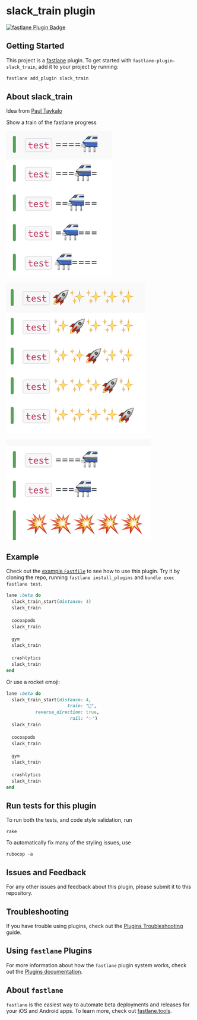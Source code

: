 # slack_train plugin

[![fastlane Plugin Badge](https://rawcdn.githack.com/fastlane/fastlane/master/fastlane/assets/plugin-badge.svg)](https://rubygems.org/gems/fastlane-plugin-slack_train)

## Getting Started

This project is a [fastlane](https://github.com/fastlane/fastlane) plugin. To get started with `fastlane-plugin-slack_train`, add it to your project by running:

```bash
fastlane add_plugin slack_train
```

## About slack_train

Idea from [Paul Taykalo‏](https://twitter.com/TT_Kilew/status/766651907117023233)

Show a train of the fastlane progress

![assets/train.png](assets/train.png)

![assets/rocket.png](assets/rocket.png)

![assets/crash.png](assets/crash.png)

## Example

Check out the [example `Fastfile`](fastlane/Fastfile) to see how to use this plugin. Try it by cloning the repo, running `fastlane install_plugins` and `bundle exec fastlane test`.

```ruby
lane :beta do
  slack_train_start(distance: 4)
  slack_train

  cocoapods
  slack_train

  gym
  slack_train

  crashlytics
  slack_train
end
```

Or use a rocket emoji:

```ruby
lane :beta do
  slack_train_start(distance: 4,
                       train: "🚀", 
           reverse_direction: true, 
                        rail: "✨")
  slack_train

  cocoapods
  slack_train

  gym
  slack_train

  crashlytics
  slack_train
end
```

## Run tests for this plugin

To run both the tests, and code style validation, run

```
rake
```

To automatically fix many of the styling issues, use
```
rubocop -a
```

## Issues and Feedback

For any other issues and feedback about this plugin, please submit it to this repository.

## Troubleshooting

If you have trouble using plugins, check out the [Plugins Troubleshooting](https://docs.fastlane.tools/plugins/plugins-troubleshooting/) guide.

## Using `fastlane` Plugins

For more information about how the `fastlane` plugin system works, check out the [Plugins documentation](https://docs.fastlane.tools/plugins/create-plugin/).

## About `fastlane`

`fastlane` is the easiest way to automate beta deployments and releases for your iOS and Android apps. To learn more, check out [fastlane.tools](https://fastlane.tools).
